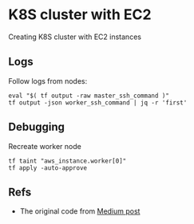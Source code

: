 # K8S cluster with EC2

Creating K8S cluster with EC2 instances

## Logs

Follow logs from nodes:

```
eval "$( tf output -raw master_ssh_command )"
tf output -json worker_ssh_command | jq -r 'first' 
```

## Debugging 

Recreate worker node

```
tf taint "aws_instance.worker[0]"
tf apply -auto-approve
```

## Refs

- The original code from [Medium post](https://medium.com/@yakuphanbilgic3/project-creating-a-kubernetes-cluster-with-terraform-on-aws-6896f78e20ea)